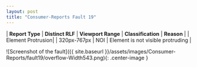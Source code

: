 ```yaml
---
layout: post
title: "Consumer-Reports Fault 19"
---
```

| **Report Type** | **Distinct RLF** | **Viewport Range** | **Classification** | **Reason** |
| Element Protrusion|  | 320px-767px | NOI | Element is not visible protruding | 

![Screenshot of the fault]({{ site.baseurl }}/assets/images/Consumer-Reports/fault19/overflow-Width543.png){: .center-image }